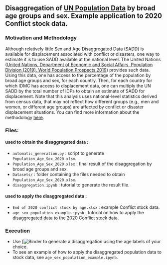 ## Disaggregation of [UN Population Data](https://population.un.org/wpp/DataQuery/) by broad age groups and sex. Example application to 2020 Conflict stock data.

### Motivation and Methodology
Although relatively little Sex and Age Disaggregated Data (SADD) is available for displacement associated with conflict or disasters, one way to estimate it is to use SADD available at the national level. The United Nations ([United Nations, Department of Economic and Social Affairs, Population Division (2019). World Population Prospects 2019](https://population.un.org/wpp/DataQuery/)) provides such data. Using this data, one has access to the percentage of the population by broad age groups and sex, for each country. Then, for each country for which IDMC has access to displacement data, one can multiply the UN SADD by the total number of IDPs to obtain an estimate of SADD for displacement. Note that this analysis uses national-level statistics derived from census data, that may not reflect how different groups (e.g., men and women, or different age groups) are affected by conflict or disaster displacement situations. You can find more information about the methodology [here](https://github.com/ghjuliasialelli/UN-Pop-SADD/blob/main/Resources/Methodology.pdf).

### Files: 
#### used to obtain the disaggregated data :
- `automatic_generation.py` : script to generate `Population_Age_Sex_2020.xlsx`. 
- `Population_Age_Sex_2020.xlsx` : final result of the disaggregation by broad age groups and sex.
- `Datasets/` : folder containing the files needed to obtain `Population_Age_Sex_2020.xlsx`. 
- `disaggregation.ipynb` : tutorial to generate the result file.
#### used to apply the disaggregated data : 
- `End of 2020 conflict stock by age.xlsx` : example Conflict stock data.
- `age_sex_population_example.ipynb` : tutorial on how to apply the disaggregated data to the 2020 Conflict stock data. 

### Execution
- Use [![Binder](https://hub.gke2.mybinder.org/user/ghjuliasialelli-un-pop-sadd-cw8je2r0/doc/tree/disaggregation.ipynb) to generate a disaggregation using the age labels of your choice. 
- To see an example of how to apply the disaggregated population data to stock data, see `age_sex_population_example.ipynb`.
